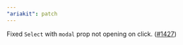```yaml
---
"ariakit": patch
---
```


Fixed `Select` with `modal` prop not opening on click. ([#1427](https://github.com/ariakit/ariakit/pull/1427))
